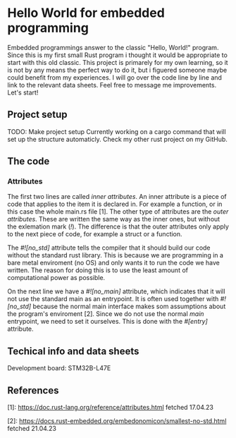 # Hello World for embedded programming
Embedded programmings answer to the classic "Hello, World!" program. Since this is my first small Rust program i thought it would be appropriate to start with this old classic. This project is primarely for my own learning, so it is not by any means the perfect way to do it, but i figuered someone maybe could benefit from my experiences. I will go over the code line by line and link to the relevant data sheets. Feel free to message me improvements. Let's start!

## Project setup
TODO: Make project setup
Currently working on a cargo command that will set up the structure automaticly. Check my other rust project on my GitHub.

## The code

### Attributes
The first two lines are called _inner attributes_. An inner attribute is a piece of code that applies to the item it is declared in. For example a function, or in this case the whole main.rs file [1]. The other type of attributes are the _outer attributes_. These are written the same way as the inner ones, but without the exlemation mark (_!_). The difference is that the outer attributes only apply to the next piece of code, for example a struct or a function.

The _#![no_std]_ attribute tells the compiler that it should build our code without the standard rust library. This is because we are programming in a bare metal enviroment (no OS) and only wants it to run the code we have written. The reason for doing this is to use the least amount of computational power as possible.

On the next line we have a _#![no_main]_ attribute, which indicates that it will not use the standard main as an entrypoint. It is often used together with _#![no_std]_ because the normal main interface makes som assumptions about the program's enviroment [2]. Since we do not use the normal _main_ entrypoint, we need to set it ourselves. This is done with the _#[entry]_ attribute.
## Techical info and data sheets
Development board: STM32B-L47E

## References
[1]: https://doc.rust-lang.org/reference/attributes.html fetched 17.04.23

[2]: https://docs.rust-embedded.org/embedonomicon/smallest-no-std.html fetched 21.04.23